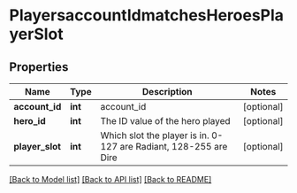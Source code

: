 # PlayersaccountIdmatchesHeroesPlayerSlot

## Properties
Name | Type | Description | Notes
------------ | ------------- | ------------- | -------------
**account_id** | **int** | account_id | [optional] 
**hero_id** | **int** | The ID value of the hero played | [optional] 
**player_slot** | **int** | Which slot the player is in. 0-127 are Radiant, 128-255 are Dire | [optional] 

[[Back to Model list]](../README.md#documentation-for-models) [[Back to API list]](../README.md#documentation-for-api-endpoints) [[Back to README]](../README.md)


